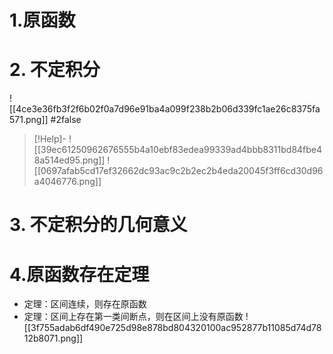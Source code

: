 # 1.原函数
# 2. 不定积分

![[4ce3e36fb3f2f6b02f0a7d96e91ba4a099f238b2b06d339fc1ae26c8375fa571.png]]
#2false 
>[!Help]-
>![[39ec61250962676555b4a10ebf83edea99339ad4bbb8311bd84fbe48a514ed95.png]]
>![[0697afab5cd17ef32662dc93ac9c2b2ec2b4eda20045f3ff6cd30d96a4046776.png]]



# 3. 不定积分的几何意义

# 4.原函数存在定理
- 定理：区间连续，则存在原函数
- 定理：区间上存在第一类间断点，则在区间上没有原函数
![[3f755adab6df490e725d98e878bd804320100ac952877b11085d74d7812b8071.png]]
